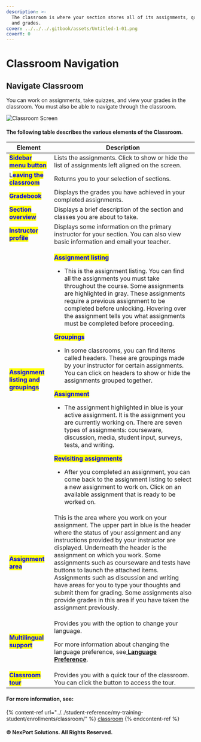 ```yaml
---
description: >-
  The classroom is where your section stores all of its assignments, quizzes,
  and grades.
cover: ../../../.gitbook/assets/Untitled-1-01.png
coverY: 0
---
```


# Classroom Navigation

## Navigate Classroom

You can work on assignments, take quizzes, and view your grades in the classroom. You must also be able to navigate through the classroom.

![Classroom Screen](../../../.gitbook/assets/Classromm\_Interface\_550x301.png)

#### The following table describes the various elements of the Classroom.

| Element                                                               | Description                                                                                                                                                                                                                                                                                                                                                                                                                                                                                                                                                                                                                                                                                                                                                                                                                                                                                                                                                                                                                                                                                                                                                                                                                                                                                                                       |
| --------------------------------------------------------------------- | --------------------------------------------------------------------------------------------------------------------------------------------------------------------------------------------------------------------------------------------------------------------------------------------------------------------------------------------------------------------------------------------------------------------------------------------------------------------------------------------------------------------------------------------------------------------------------------------------------------------------------------------------------------------------------------------------------------------------------------------------------------------------------------------------------------------------------------------------------------------------------------------------------------------------------------------------------------------------------------------------------------------------------------------------------------------------------------------------------------------------------------------------------------------------------------------------------------------------------------------------------------------------------------------------------------------------------- |
| <mark style="color:blue;">**Sidebar menu button**</mark>              | Lists the assignments. Click to show or hide the list of assignments left aligned on the screen.                                                                                                                                                                                                                                                                                                                                                                                                                                                                                                                                                                                                                                                                                                                                                                                                                                                                                                                                                                                                                                                                                                                                                                                                                                  |
| L<mark style="color:blue;">**eaving the classroom**</mark>            | Returns you to your selection of sections.                                                                                                                                                                                                                                                                                                                                                                                                                                                                                                                                                                                                                                                                                                                                                                                                                                                                                                                                                                                                                                                                                                                                                                                                                                                                                        |
| <mark style="color:blue;">**Gradebook**</mark>                        | Displays the grades you have achieved in your completed assignments.                                                                                                                                                                                                                                                                                                                                                                                                                                                                                                                                                                                                                                                                                                                                                                                                                                                                                                                                                                                                                                                                                                                                                                                                                                                              |
| <mark style="color:blue;">**Section overview**</mark>                 | Displays a brief description of the section and classes you are about to take.                                                                                                                                                                                                                                                                                                                                                                                                                                                                                                                                                                                                                                                                                                                                                                                                                                                                                                                                                                                                                                                                                                                                                                                                                                                    |
| <mark style="color:blue;">**Instructor profile**</mark>               | Displays some information on the primary instructor for your section. You can also view basic information and email your teacher.                                                                                                                                                                                                                                                                                                                                                                                                                                                                                                                                                                                                                                                                                                                                                                                                                                                                                                                                                                                                                                                                                                                                                                                                 |
| <mark style="color:blue;">**Assignment listing and groupings**</mark> | <p><mark style="color:blue;"><strong>Assignment listing</strong></mark></p><ul><li>This is the assignment listing. You can find all the assignments you must take throughout the course. Some assignments are highlighted in gray. These assignments require a previous assignment to be completed before unlocking. Hovering over the assignment tells you what assignments must be completed before proceeding.</li></ul><p><mark style="color:blue;"><strong>Groupings</strong></mark></p><ul><li>In some classrooms, you can find items called headers. These are groupings made by your instructor for certain assignments. You can click on headers to show or hide the assignments grouped together.</li></ul><p><mark style="color:blue;"><strong>Assignment</strong></mark></p><ul><li>The assignment highlighted in blue is your active assignment. It is the assignment you are currently working on. There are seven types of assignments: courseware, discussion, media, student input, surveys, tests, and writing.</li></ul><p><mark style="color:blue;"><strong>Revisiting assignments</strong></mark></p><ul><li>After you completed an assignment, you can come back to the assignment listing to select a new assignment to work on. Click on an available assignment that is ready to be worked on.</li></ul> |
| <mark style="color:blue;">**Assignment area**</mark>                  | This is the area where you work on your assignment. The upper part in blue is the header where the status of your assignment and any instructions provided by your instructor are displayed. Underneath the header is the assignment on which you work. Some assignments such as courseware and tests have buttons to launch the attached items. Assignments such as discussion and writing have areas for you to type your thoughts and submit them for grading. Some assignments also provide grades in this area if you have taken the assignment previously.                                                                                                                                                                                                                                                                                                                                                                                                                                                                                                                                                                                                                                                                                                                                                                  |
| <mark style="color:blue;">**Multilingual support**</mark>             | <p>Provides you with the option to change your language.</p><p>For more information about changing the language preference, see<a href="../../../getting-started/language-preferences.md"> <strong>Language Preference</strong></a>.</p>                                                                                                                                                                                                                                                                                                                                                                                                                                                                                                                                                                                                                                                                                                                                                                                                                                                                                                                                                                                                                                                                                          |
| <mark style="color:blue;">**Classroom tour**</mark>                   | Provides you with a quick tour of the classroom. You can click the button to access the tour.                                                                                                                                                                                                                                                                                                                                                                                                                                                                                                                                                                                                                                                                                                                                                                                                                                                                                                                                                                                                                                                                                                                                                                                                                                     |

#### For more information, see:

{% content-ref url="../../student-reference/my-training-student/enrollments/classroom/" %}
[classroom](../../student-reference/my-training-student/enrollments/classroom/)
{% endcontent-ref %}

#### © NexPort Solutions. All Rights Reserved.
